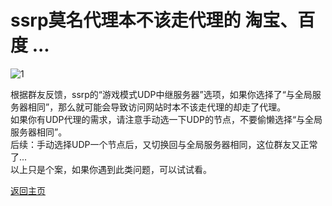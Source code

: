 # ssrp莫名代理本不该走代理的 淘宝、百度 ...

![1](https://user-images.githubusercontent.com/73426989/167295292-88e20f67-f2d1-4cac-bbd1-d90465fd5966.png)    

根据群友反馈，ssrp的“游戏模式UDP中继服务器”选项，如果你选择了“与全局服务器相同”，那么就可能会导致访问网站时本不该走代理的却走了代理。         
如果你有UDP代理的需求，请注意手动选一下UDP的节点，不要偷懒选择“与全局服务器相同”。     
后续：手动选择UDP一个节点后，又切换回与全局服务器相同，这位群友又正常了...          
以上只是个案，如果你遇到此类问题，可以试试看。          


[返回主页](../README.md)  
